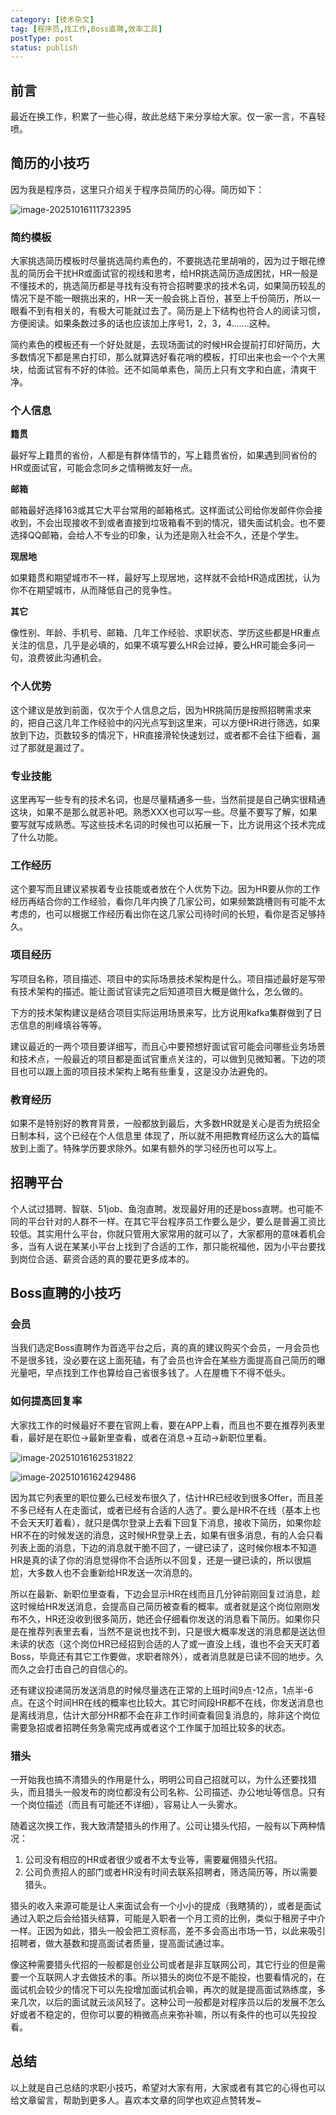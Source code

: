 ```yaml
---
category: [技术杂文]
tag: [程序员,找工作,Boss直聘,效率工具]
postType: post
status: publish
---
```


## 前言

最近在换工作，积累了一些心得，故此总结下来分享给大家。仅一家一言，不喜轻喷。

##  简历的小技巧

因为我是程序员，这里只介绍关于程序员简历的心得。简历如下：

![image-20251016111732395](https://image.hyly.net/i/2025/10/16/34ca250a4ac89a248bc66dcf6643245c-0.webp)

### 简约模板

大家挑选简历模板时尽量挑选简约素色的，不要挑选花里胡哨的，因为过于眼花缭乱的简历会干扰HR或面试官的视线和思考，给HR挑选简历造成困扰，HR一般是不懂技术的，挑选简历都是寻找有没有符合招聘要求的技术名词，如果简历较乱的情况下是不能一眼挑出来的，HR一天一般会挑上百份，甚至上千份简历，所以一眼看不到有相关的，有极大可能就过去了。简历是上下结构也符合人的阅读习惯，方便阅读。如果条数过多的话也应该加上序号1，2，3，4.......这种。

简约素色的模板还有一个好处就是，去现场面试的时候HR会提前打印好简历，大多数情况下都是黑白打印，那么就算选好看花哨的模板，打印出来也会一个个大黑块，给面试官有不好的体验。还不如简单素色，简历上只有文字和白底，清爽干净。

### 个人信息

**籍贯**

最好写上籍贯的省份，人都是有群体情节的，写上籍贯省份，如果遇到同省份的HR或面试官，可能会念同乡之情稍微友好一点。

**邮箱**

邮箱最好选择163或其它大平台常用的邮箱格式。这样面试公司给你发邮件你会接收到，不会出现接收不到或者直接到垃圾箱看不到的情况，错失面试机会。也不要选择QQ邮箱，会给人不专业的印象，认为还是刚入社会不久，还是个学生。

**现居地**

如果籍贯和期望城市不一样，最好写上现居地，这样就不会给HR造成困扰，认为你不在期望城市，从而降低自己的竞争性。

**其它**

像性别、年龄、手机号、邮箱、几年工作经验、求职状态、学历这些都是HR重点关注的信息，几乎是必填的，如果不填写要么HR会过掉，要么HR可能会多问一句，浪费彼此沟通机会。

### 个人优势

这个建议是放到前面，仅次于个人信息之后，因为HR挑简历是按照招聘需求来的，把自己这几年工作经验中的闪光点写到这里来，可以方便HR进行筛选，如果放到下边，页数较多的情况下，HR直接滑轮快速划过，或者都不会往下细看，漏过了那就是漏过了。

### 专业技能

这里再写一些专有的技术名词，也是尽量精通多一些，当然前提是自己确实很精通这块，如果不是那么就恶补吧。熟悉XXX也可以写一些。尽量不要写了解，如果要写就写成熟悉。写这些技术名词的时候也可以拓展一下，比方说用这个技术完成了什么功能。

### 工作经历

这个要写而且建议紧挨着专业技能或者放在个人优势下边。因为HR要从你的工作经历再结合你的工作经验，看你几年内换了几家公司，如果频繁跳槽则有可能不太考虑的，也可以根据工作经历看出你在这几家公司待时间的长短，看你是否足够持久。

### 项目经历

写项目名称，项目描述、项目中的实际场景技术架构是什么。项目描述最好是写带有技术架构的描述。能让面试官读完之后知道项目大概是做什么，怎么做的。

下方的技术架构建议是结合项目实际运用场景来写，比方说用kafka集群做到了日志信息的削峰填谷等等。

建议最近的一两个项目要详细写，而且心中要预想好面试官可能会问哪些业务场景和技术点，一般最近的项目都是面试官重点关注的，可以做到见微知著。下边的项目也可以跟上面的项目技术架构上略有些重复，这是没办法避免的。

### 教育经历

如果不是特别好的教育背景，一般都放到最后，大多数HR就是关心是否为统招全日制本科，这个已经在个人信息里 体现了，所以就不用把教育经历这么大的篇幅放到上面了。特殊学历要求除外。如果有额外的学习经历也可以写上。

## 招聘平台

个人试过猎聘、智联、51job、鱼泡直聘。发现最好用的还是boss直聘。也可能不同的平台针对的人群不一样。在其它平台程序员工作要么是少，要么是普遍工资比较低。其实用什么平台，你就只管用大家常用的就可以了，大家都用的意味着机会多，当有人说在某某小平台上找到了合适的工作，那只能祝福他，因为小平台要找到岗位合适、薪资合适的真的要花更多成本的。

## Boss直聘的小技巧

### 会员

当我们选定Boss直聘作为首选平台之后，真的真的建议购买个会员，一月会员也不是很多钱，没必要在这上面死磕，有了会员也许会在某些方面提高自己简历的曝光量吧，早点找到工作也算给自己省很多钱了。人在屋檐下不得不低头。

### 如何提高回复率

大家找工作的时候最好不要在官网上看，要在APP上看，而且也不要在推荐列表里看，最好是在职位->最新里查看，或者在消息->互动->新职位里看。

![image-20251016162531822](https://image.hyly.net/i/2025/10/16/cd7c4db5ebc26ae90fcb44a7e1d63eff-0.webp)

![image-20251016162429486](https://image.hyly.net/i/2025/10/16/0d9300310b3efa542f0c636a427496f2-0.webp)

因为其它列表里的职位要么已经发布很久了，估计HR已经收到很多Offer，而且差不多已经有人在走面试，或者已经有合适的人选了。要么是HR不在线（基本上也不会天天盯着看），就只是偶尔登录上去看下回复下消息，接收下简历，如果你趁HR不在的时候发送的消息，这时候HR登录上去，如果有很多消息，有的人会只看列表上面的消息，下边的消息就干脆不回了，一键已读了，这时候你根本不知道HR是真的读了你的消息觉得你不合适所以不回复，还是一键已读的，所以很尴尬，大多数人也不会重新给HR发送一次消息的。

所以在最新、新职位里查看，下边会显示HR在线而且几分钟前刚回复过消息，趁这时候给HR发送消息，会提高自己简历被查看的概率。或者就是这个岗位刚刚发布不久，HR还没收到很多简历，她还会仔细看你发送的消息看下简历。如果你只是在推荐列表里去看，当然不是说也找不到，只是很大概率发送的消息都是送达但未读的状态（这个岗位HR已经招到合适的人了或一直没上线，谁也不会天天盯着Boss，毕竟还有其它工作要做，求职者除外），或者消息就是已读不回的地步。久而久之会打击自己的自信心的。

还有建议投递简历发送消息的时候尽量选在正常的上班时间9点-12点，1点半-6点。在这个时间HR在线的概率也比较大。其它时间段HR都不在线，你发送消息也是离线消息，估计大部分HR都不会在非工作时间查看回复消息的，除非这个岗位需要急招或者招聘任务急需完成再或者这个工作属于加班比较多的状态。

### 猎头

一开始我也搞不清猎头的作用是什么，明明公司自己招就可以，为什么还要找猎头，而且猎头一般发布的岗位都没有公司名称、公司描述、办公地址等信息。只有一个岗位描述（而且有可能还不详细），容易让人一头雾水。

随着这次换工作，我大致清楚猎头的作用了。公司让猎头代招，一般有以下两种情况：

1. 公司没有相应的HR或者很少或者不太专业等，需要雇佣猎头代招。
2. 公司负责招人的部门或者HR没有时间去联系招聘者，筛选简历等，所以需要猎头。

猎头的收入来源可能是让人来面试会有一个小小的提成（我瞎猜的），或者是面试通过入职之后会给猎头结算，可能是入职者一个月工资的比例，类似于租房子中介一样。正因为如此，猎头一般会把工资标高，差不多会高出市场一节，以此来吸引招聘者，做大基数和提高面试者质量，提高面试通过率。

像这种需要猎头代招的一般都是创业公司或者是非互联网公司，其它行业的但是需要一个互联网人才去做技术的事。所以猎头的岗位不是不能投，也要看情况的，在面试机会较少的情况下可以先投增加面试机会嘛，再次的就是提高面试熟练度，多来几次，以后的面试就云淡风轻了。这种公司一般都是对程序员以后的发展不怎么好或者不稳定的，但你可以要的稍微高点来弥补嘛，所以有条件的也可以先投投看。

## 总结

以上就是自己总结的求职小技巧，希望对大家有用，大家或者有其它的心得也可以给文章留言，帮助到更多人。喜欢本文章的同学也欢迎点赞转发~
